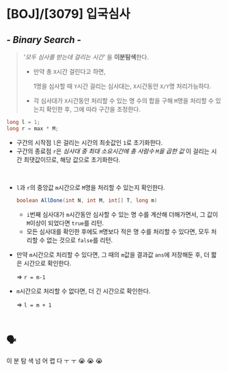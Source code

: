 # [BOJ]/[3079] 입국심사

## *- Binary Search -*

>  *'모두 심사를 받는데 걸리는 시간'* 을 **이분탐색**한다.
>
> * 만약 총 `X`시간 걸린다고 하면,
>
>   1명을 심사할 때 `Y`시간 걸리는 심사대는, `X`시간동안 `X/Y`명 처리가능하다.
>
> * 각 심사대가 `X`시간동안 처리할 수 있는 명 수의 합을 구해 `M`명을 처리할 수 있는지 확인한 후, 그에 따라 구간을 조정한다.

```java
long l = 1;
long r = max * M;
```

* 구간의 시작점 `l`은 걸리는 시간의 최솟값인 `1`로 초기화한다.
* 구간의 종료점 `r`은 *심사대 중 최대 소요시간에 총 사람수 `M`을 곱한 값* 이 걸리는 시간 최댓값이므로, 해당 값으로 초기화한다.

</br>

* `l`과 `r`의 중앙값 `m`시간으로 `M`명을 처리할 수 있는지 확인한다.

  ```java
  boolean AllDone(int N, int M, int[] T, long m)
  ```

  * `i`번째 심사대가 `m`시간동안 심사할 수 있는 명 수를 계산해 더해가면서, 그 값이 `M`이상이 되었다면 `true`를 리턴.
  * 모든 심사대를 확인한 후에도 `M`명보다 적은 명 수를 처리할 수 있다면, 모두 처리할 수 없는 것으로 `false`를 리턴.

* 만약 `m`시간으로 처리할 수 있다면, 그 때의 `m`값을 결과값 `ans`에 저장해둔 후, 더 짧은 시간으로 확인한다.

  => `r = m-1`

* `m`시간으로 처리할 수 없다면, 더 긴 시간으로 확인한다.

  => `l = m + 1`

</br>

## :speaking_head:

이 분 탐 색 넘 어 렵 다 ㅜ ㅜ 😭 😭 😭

